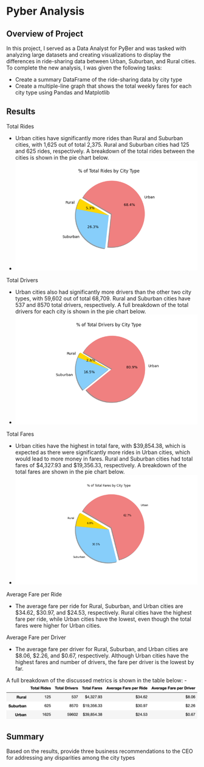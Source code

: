 # Pyber Analysis

## Overview of Project
In this project, I served as a Data Analyst for PyBer and was tasked with analyzing large datasets and creating visualizations to display the differences in ride-sharing data between Urban, Suburban, and Rural cities. To complete the new analysis, I was given the following tasks:
- Create a summary DataFrame of the ride-sharing data by city type
- Create a multiple-line graph that shows the total weekly fares for each city type using Pandas and Matplotlib

## Results
Total Rides
- Urban cities have significantly more rides than Rural and Suburban cities, with 1,625 out of total 2,375. Rural and Suburban cities had 125 and 625 rides, respectively. A breakdown of the total rides between the cities is shown in the pie chart below.
- ![% of Total Rides by City Type](analysis/Fig6.png)

Total Drivers
- Urban cities also had significantly more drivers than the other two city types, with 59,602 out of total 68,709. Rural and Suburban cities have 537 and 8570 total drivers, respectively. A full breakdown of the total drivers for each city is shown in the pie chart below.
- ![% of Total Drivers by City Type](analysis/Fig7.png)

Total Fares
- Urban cities have the highest in total fare, with $39,854.38, which is expected as there were significantly more rides in Urban cities, which would lead to more money in fares. Rural and Suburban cities had total fares of $4,327.93 and $19,356.33, respectively. A breakdown of the total fares are shown in the pie chart below.
- ![% of Total Fares by City Type](analysis/Fig5.png)

Average Fare per Ride
- The average fare per ride for Rural, Suburban, and Urban cities are $34.62, $30.97, and $24.53, respectively. Rural cities have the highest fare per ride, while Urban cities have the lowest, even though the total fares were higher for Urban cities. 

Average Fare per Driver
- The average fare per driver for Rural, Suburban, and Urban cities are $8.06, $2.26, and $0.67, respectively. Although Urban cities have the highest fares and number of drivers, the fare per driver is the lowest by far. 

A full breakdown of the discussed metrics is shown in the table below:
-![Full Breakdown](Resources/full_data.png)

## Summary
Based on the results, provide three business recommendations to the CEO for addressing any disparities among the city types
